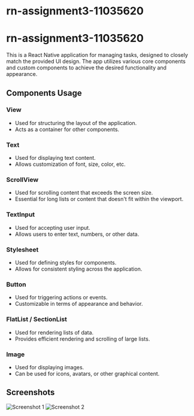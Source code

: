 # rn-assignment3-11035620
# rn-assignment3-11035620

This is a React Native application for managing tasks, designed to closely match the provided UI design. The app utilizes various core components and custom components to achieve the desired functionality and appearance.

## Components Usage

### View

- Used for structuring the layout of the application.
- Acts as a container for other components.

### Text

- Used for displaying text content.
- Allows customization of font, size, color, etc.

### ScrollView

- Used for scrolling content that exceeds the screen size.
- Essential for long lists or content that doesn't fit within the viewport.

### TextInput

- Used for accepting user input.
- Allows users to enter text, numbers, or other data.

### Stylesheet

- Used for defining styles for components.
- Allows for consistent styling across the application.

### Button

- Used for triggering actions or events.
- Customizable in terms of appearance and behavior.

### FlatList / SectionList

- Used for rendering lists of data.
- Provides efficient rendering and scrolling of large lists.

### Image

- Used for displaying images.
- Can be used for icons, avatars, or other graphical content.

## Screenshots

![Screenshot 1](![screenshot1](https://github.com/pcbuckmanstu/rn-assignment3-11035620/assets/152308217/b465b449-88ab-487a-95a2-b434040c61ff)
)
![Screenshot 2](![screenshot2](https://github.com/pcbuckmanstu/rn-assignment3-11035620/assets/152308217/51b97f8c-e05b-422d-9c05-0e59c3e50133)
)
